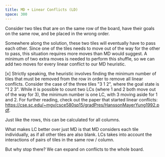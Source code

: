 ```yaml
---
title: MD + Linear Conflicts (LD)
space: 300
---
```


Consider two tiles that are on the same row of the board, have their goals on the same row, and be placed in the wrong order.

Somewhere along the solution, these two tiles will eventually have to pass each other. Since one of the tiles needs to move out of the way for the other to pass, this situation requires more moves than MD would suggest. A minimum of two extra moves is needed to perform this shuffle, so we can add two moves for every linear conflict to our MD heuristic.

[x] Strictly speaking, the heuristic involves finding the minimum number of tiles that must be removed from the row in order to remove all linear conflicts. Consider the case of the three tiles "3 1 2", where the goal state is "1 2 3". While it is possible to count two LCs (where 1 and 2 both move out of the way for 3), the minimum number is one LC, with 3 moving aside for 1 and 2. For further reading, check out the paper that started linear conflicts:
https://cse.sc.edu/~mgv/csce580sp15/gradPres/HanssonMayerYung1992.pdf.

Just like the rows, this can be calculated for all columns.

What makes LC better over just MD is that MD considers each tile individually, as if all other tiles are also blank. LCs takes into account the interactions of pairs of tiles in the same row / column.

But why stop there? We can expand on conflicts to the whole board.

